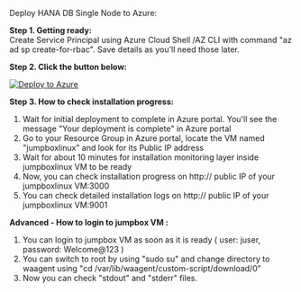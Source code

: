Deploy HANA DB Single Node to Azure:  

**Step 1. Getting ready:**   
Create Service Principal using Azure Cloud Shell /AZ CLI with command "az ad sp create-for-rbac". Save details as you'll need those later.

**Step 2. Click the button below:**

[![Deploy to Azure](https://aka.ms/deploytoazurebutton)](https://ms.portal.azure.com/#create/Microsoft.Template/uri/https%3A%2F%2Fraw.githubusercontent.com%2Fsanjeevkumar761%2Fone_touch_sap_deployment_on_azure%2Fmaster%2Fhana-db-single-node-infra-and-sw%2Fazuredeploy.json)

**Step 3. How to check installation progress:**   
1) Wait for initial deployment to complete in Azure portal. You'll see the message "Your deployment is complete" in Azure portal  
2) Go to your Resource Group in Azure portal, locate the VM named "jumpboxlinux" and look for its Public IP address  
3) Wait for about 10 minutes for installation monitoring layer inside jumpboxlinux VM to be ready  
4) Now, you can check installation progress on http:// public IP of your jumpboxlinux VM:3000  
5) You can check detailed installation logs on http:// public IP of your jumpboxlinux VM:9001  

**Advanced - How to login to jumpbox VM :**   
1) You can login to jumpbox VM as soon as it is ready ( user: juser, password: Welcome@123 )  
2) You can switch to root by using "sudo su" and change directory to waagent using "cd /var/lib/waagent/custom-script/download/0"  
3) Now you can check "stdout" and "stderr" files.  
